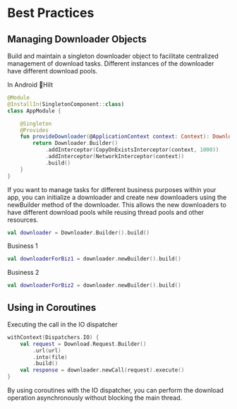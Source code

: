 Best Practices
==============

Managing Downloader Objects
---------------------------

Build and maintain a singleton downloader object to facilitate centralized management of download tasks. Different instances of the downloader have different download pools.

In Android 🫴Hilt

```kotlin
@Module
@InstallIn(SingletonComponent::class)
class AppModule {

    @Singleton
    @Provides
    fun provideDownloader(@ApplicationContext context: Context): Downloader {
        return Downloader.Builder()
            .addInterceptor(CopyOnExistsInterceptor(context, 1000))
            .addInterceptor(NetworkInterceptor(context))
            .build()
    }
}
```

If you want to manage tasks for different business purposes within your app, you can initialize a downloader and create new downloaders using the newBuilder method of the downloader. This allows the new downloaders to have different download pools while reusing thread pools and other resources.

```kotlin
val downloader = Downloader.Builder().build()
```

Business 1

```kotlin
val downloaderForBiz1 = downloader.newBuilder().build()
```

Business 2

```kotlin
val downloaderForBiz2 = downloader.newBuilder().build()
```

Using in Coroutines
-------------------

Executing the call in the IO dispatcher

```kotlin
withContext(Dispatchers.IO) {
    val request = Download.Request.Builder()
        .url(url)
        .into(file)
        .build()
    val response = downloader.newCall(request).execute()
}
```

By using coroutines with the IO dispatcher, you can perform the download operation asynchronously without blocking the main thread.
